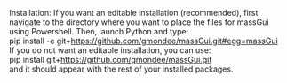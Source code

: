 Installation: 
If you want an editable installation (recommended), first navigate to the directory where you want to place the files for massGui using Powershell. Then, launch Python and type:<br>
      pip install -e git+https://github.com/gmondee/massGui.git#egg=massGui <br>
If you do not want an editable installation, you can use: <br>
      pip install git+https://github.com/gmondee/massGui.git <br>
and it should appear with the rest of your installed packages.
